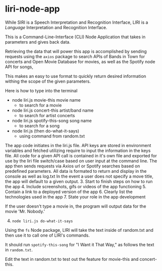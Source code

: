 # liri-node-app

While SIRI is a Speech Interpretation and Recognition Interface, LIRI is a _Language_ Interpretation and Recognition Interface.

This is a Command-Line-Interface (CLI) Node Application that takes in parameters and gives back data.

Retrieving the data that will power this app is accomplished by sending requests using the `axios` package to search APIs of Bands in Town for concerts and Open Movie Database for movies, as well as the Spotify node API for songs,

This makes an easy to use format to quickly return desired information withing the scope of the given parameters.

Here is how to type into the terminal
* node liri.js movie-this movie name
  * to search for a movie
* node liri.js concert-this artist/band name
  * to search for artist concerts
* node liri.js spotify-this-song song name
  * to search for a song
* node liri.js (then do-what-it-says)
  * using command from random.txt

The app code initiates in the liri.js file. API keys are stored in environment variables and fetched utilizing require to input the information in the keys file. 
All code for a given API call is contained in it's own file and exported for use by the liri file switch/case based on user input at the command line. The app then
sends requests via Axios url or Spotify searches based on predefined parameters. All data is formated to return and display in the console as well as log.txt
In the event a user does
not specify a move title, the app will default to a given output.
3. Start to finish steps on how to run the app
4. Include screenshots, gifs or videos of the app functioning
5. Contain a link to a deployed version of the app
6. Clearly list the technologies used in the app
7. State your role in the app development

If the user doesn't type a movie in, the program will output data for the movie 'Mr. Nobody.'



4. `node liri.js do-what-it-says`

Using the `fs` Node package, LIRI will take the text inside of random.txt and then use it to call one of LIRI's commands.

It should run `spotify-this-song` for "I Want it That Way," as follows the text in `random.txt`.

Edit the text in random.txt to test out the feature for movie-this and concert-this.